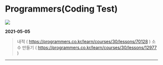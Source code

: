 # Programmers(Coding Test)
<img src="https://img.shields.io/badge/C%2B%2B-00599C?style=flat-square&logo=C%2B%2B&logoColor=white"/></a>

**2021-05-05**
> 내적 ( https://programmers.co.kr/learn/courses/30/lessons/70128 )
> 소수 만들기 ( https://programmers.co.kr/learn/courses/30/lessons/12977 )   
---
